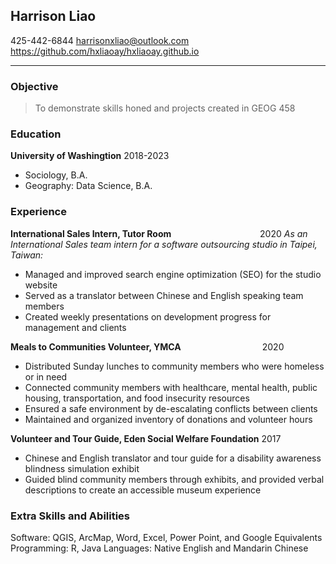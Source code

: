 ## Harrison Liao
425-442-6844
harrisonxliao@outlook.com 
https://github.com/hxliaoay/hxliaoay.github.io

---
### Objective
> To demonstrate skills honed and projects created in GEOG 458

### Education

**University of Washingtion** 2018-2023
- Sociology, B.A.
- Geography: Data Science, B.A.

### Experience

**International Sales Intern, Tutor Room** &nbsp;&nbsp;&nbsp;&nbsp;&nbsp;&nbsp;&nbsp;&nbsp;&nbsp;&nbsp;&nbsp;&nbsp;&nbsp;&nbsp;&nbsp;&nbsp;&nbsp;&nbsp;&nbsp;&nbsp;&nbsp;&nbsp;&nbsp;&nbsp;&nbsp;&nbsp;&nbsp;&nbsp;&nbsp;&nbsp;&nbsp;&nbsp;&nbsp;&nbsp; 2020
*As an International Sales team intern for a software outsourcing studio in Taipei, Taiwan:*
- Managed and improved search engine optimization (SEO) for the studio website
- Served as a translator between Chinese and English speaking team members
- Created weekly presentations on development progress for management and clients

**Meals to Communities Volunteer, YMCA** &nbsp;&nbsp;&nbsp;&nbsp;&nbsp;&nbsp;&nbsp;&nbsp;&nbsp;&nbsp;&nbsp;&nbsp;&nbsp;&nbsp;&nbsp;&nbsp;&nbsp;&nbsp;&nbsp;&nbsp;&nbsp;&nbsp;&nbsp;&nbsp;&nbsp;&nbsp;&nbsp;&nbsp;&nbsp;&nbsp;&nbsp; 2020
- Distributed Sunday lunches to community members who were homeless or in need
- Connected community members with healthcare, mental health, public housing, transportation, and food insecurity resources 
- Ensured a safe environment by de-escalating conflicts between clients
- Maintained and organized inventory of donations and volunteer hours

**Volunteer and Tour Guide, Eden Social Welfare Foundation** 2017
- Chinese and English translator and tour guide for a disability awareness blindness simulation exhibit
- Guided blind community members through exhibits, and provided verbal descriptions to create an accessible museum experience

### Extra Skills and Abilities
Software: QGIS, ArcMap, Word, Excel, Power Point, and Google Equivalents
Programming: R, Java
Languages: Native English and Mandarin Chinese